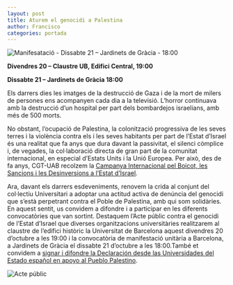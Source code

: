 ```yaml
---
layout: post
title: Aturem el genocidi a Palestina
author: Francisco
categories: portada
---
```


![Manifesatació - Dissabte 21 – Jardinets de Gràcia - 18:00](https://cgt-upc.github.io/assets/img/mani-palestina.png)

**Divendres 20 – Claustre UB, Edifici Central, 19:00**

**Dissabte 21 – Jardinets de Gràcia 18:00**

Els darrers dies les imatges de la destrucció de Gaza i de la mort de milers de persones ens acompanyen cada dia a la televisió. L’horror continuava amb la destrucció d’un hospital per part dels bombardejos israelians, amb més de 500 morts.

No obstant, l’ocupació de Palestina, la colonització progressiva de les seves terres i la violència contra els i les seves habitants per part de l’Estat d’Israel és una realitat que fa anys que dura davant la passivitat, el silenci còmplice i, de vegades, la col·laboració directa de gran part de la comunitat internacional, en especial d’Estats Units i la Unió Europea. Per això, des de fa anys, CGT-UAB recolzem la [Campanya Internacional pel Boicot, les Sancions i les Desinversions a l’Estat d’Israel](https://bds.cat/).

Ara, davant els darrers esdeveniments, renovem la crida al conjunt del col·lectiu Universitari a adoptar una actitud activa de denúncia del genocidi que s’està perpetrant contra el Poble de Palestina, amb qui som solidàries. En aquest sentit, us convidem a difondre i a participar en les diferents convocatòries que van sortint. Destaquem l’Acte públic contra el genocidi de l’Estat d’Israel que diverses organitzacions universitàries realitzarem al claustre de l’edifici històric la Universitat de Barcelona aquest divendres 20 d’octubre a les 19:00 i la convocatòria de manifestació unitària a Barcelona, a Jardinets de Gràcia el dissabte 21 d’octubre a les 18:00.També et convidem a [signar i difondre la Declaración desde las Universidades del Estado español en apoyo al Pueblo Palestino](https://docs.google.com/forms/d/e/1FAIpQLSdczsHBU0XyRKo0iqsh4MZdmnMLb3Zxv_r0JXVG_MiWKnlJZw/formResponse?pli=1).

![Acte públic](https://cgt-upc.github.io/assets/img/acte-public.jpeg)